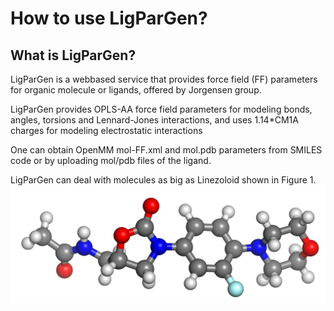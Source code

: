 # How to use LigParGen?

## What is LigParGen?
LigParGen is a webbased service that provides force field (FF) parameters for organic molecule or ligands, offered by Jorgensen group.

LigParGen provides OPLS-AA force field parameters for modeling bonds, angles, torsions and Lennard-Jones interactions, and uses 1.14*CM1A charges for modeling electrostatic interactions

One can obtain OpenMM mol-FF.xml and mol.pdb parameters from SMILES code or by uploading mol/pdb files of the ligand. 

LigParGen can deal with molecules as big as Linezoloid shown in Figure 1.
![](linezo.png)